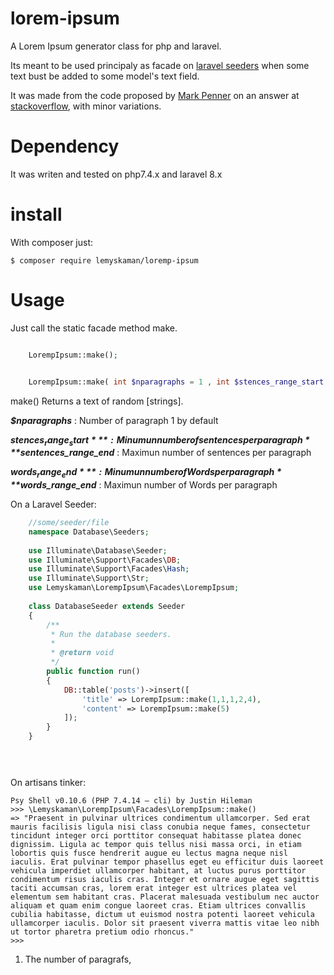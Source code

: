 # lorem-ipsum
A Lorem Ipsum generator class for php and laravel.

Its meant to be used principaly as facade on [laravel seeders](https://laravel.com/docs/8.x/seeding) when some text bust be added to some model's text field.

It was made from the code proposed by [Mark Penner](https://mpen.ca/) on an answer at [stackoverflow](https://stackoverflow.com/a/39986034), with minor variations.



# Dependency
It was writen and tested on php7.4.x and laravel 8.x

# install 
With composer just:
    
    $ composer require lemyskaman/loremp-ipsum

# Usage


Just call the static facade method make.

```php

    LorempIpsum::make();

```


```php

    LorempIpsum::make( int $nparagraphs = 1 , int $stences_range_start = 3 , int $sentences_range_end = 8 , int $words_range_start = 3 , int $words_range_end = 15 );

```

make() Returns a text of random [strings].

***$nparagraphs*** : Number of paragraph 1 by default

***$stences_range_start*** :  Minumun number of sentences per paragraph
***$sentences_range_end*** :  Maximun number of sentences per paragraph

***$words_range_end*** :  Minumun number of Words per paragraph
***$words_range_end*** :  Maximun number of Words per paragraph

On a Laravel Seeder:
```php
    //some/seeder/file
    namespace Database\Seeders;
    
    use Illuminate\Database\Seeder;
    use Illuminate\Support\Facades\DB;
    use Illuminate\Support\Facades\Hash;
    use Illuminate\Support\Str;
    use Lemyskaman\LorempIpsum\Facades\LorempIpsum;
    
    class DatabaseSeeder extends Seeder
    {
        /**
         * Run the database seeders.
         *
         * @return void
         */
        public function run()
        {
            DB::table('posts')->insert([
                'title' => LorempIpsum::make(1,1,1,2,4),
                'content' => LorempIpsum::make(5)
            ]);
        }
    }


    
```
    
 On artisans tinker:
 
    Psy Shell v0.10.6 (PHP 7.4.14 — cli) by Justin Hileman
    >>> \Lemyskaman\LorempIpsum\Facades\LorempIpsum::make()
    => "Praesent in pulvinar ultrices condimentum ullamcorper. Sed erat mauris facilisis ligula nisi class conubia neque fames, consectetur tincidunt integer orci porttitor consequat habitasse platea donec dignissim. Ligula ac tempor quis tellus nisi massa orci, in etiam lobortis quis fusce hendrerit augue eu lectus magna neque nisl iaculis. Erat pulvinar tempor phasellus eget eu efficitur duis laoreet vehicula imperdiet ullamcorper habitant, at luctus purus porttitor condimentum risus iaculis cras. Integer et ornare augue eget sagittis taciti accumsan cras, lorem erat integer est ultrices platea vel elementum sem habitant cras. Placerat malesuada vestibulum nec auctor aliquam et quam enim congue laoreet cras. Etiam ultrices convallis cubilia habitasse, dictum ut euismod nostra potenti laoreet vehicula ullamcorper iaculis. Dolor sit praesent viverra mattis vitae leo nibh ut tortor pharetra pretium odio rhoncus."
    >>> 


 
1) The number of paragrafs, 
    